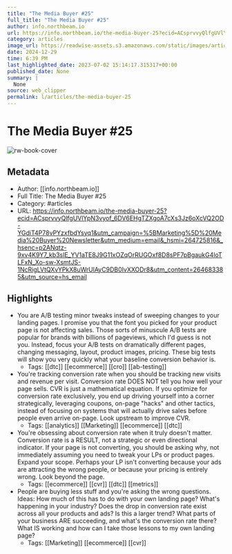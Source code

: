 ```yaml
---
title: "The Media Buyer #25"
full_title: "The Media Buyer #25"
author: info.northbeam.io
url: https://info.northbeam.io/the-media-buyer-25?ecid=ACsprvvyQlfgUVlYpN3vyof_6DV6EHgTZXgoA7cXs3Jz6oXcVQ2OD-YGdiT4P78vPYzxfbdYsyq1&utm_campaign=%5BMarketing%5D%20Media%20Buyer%20Newsletter&utm_medium=email&_hsmi=264725816&_hsenc=p2ANqtz-9xv4K9Y7_kb3slE_YV1aTE8J9G11xOZqOrRUGOxf8D8sPF7pBgaukG4loTLFxN_Xo-sw-XsmtJS-1NcRigLVtQXvYPkX8uWrUlAyC9DB0IvXXODr8&utm_content=264683385&utm_source=hs_email
category: articles
image_url: https://readwise-assets.s3.amazonaws.com/static/images/article2.74d541386bbf.png
date: 2024-12-29
time: 6:39 PM
last_highlighted_date: 2023-07-02 15:14:17.315317+00:00
published_date: None
summary: |
  None
source: web_clipper
permalink: l/articles/the-media-buyer-25
---
```

# The Media Buyer #25

![rw-book-cover](https://readwise-assets.s3.amazonaws.com/static/images/article2.74d541386bbf.png)

## Metadata
- Author: [[info.northbeam.io]]
- Full Title: The Media Buyer #25
- Category: #articles
- URL: https://info.northbeam.io/the-media-buyer-25?ecid=ACsprvvyQlfgUVlYpN3vyof_6DV6EHgTZXgoA7cXs3Jz6oXcVQ2OD-YGdiT4P78vPYzxfbdYsyq1&utm_campaign=%5BMarketing%5D%20Media%20Buyer%20Newsletter&utm_medium=email&_hsmi=264725816&_hsenc=p2ANqtz-9xv4K9Y7_kb3slE_YV1aTE8J9G11xOZqOrRUGOxf8D8sPF7pBgaukG4loTLFxN_Xo-sw-XsmtJS-1NcRigLVtQXvYPkX8uWrUlAyC9DB0IvXXODr8&utm_content=264683385&utm_source=hs_email

## Highlights
- You are A/B testing minor tweaks instead of sweeping changes to your landing pages. I promise you that the font you picked for your product page is not affecting sales. Those sorts of minuscule A/B tests are popular for brands with billions of pageviews, which I'd guess is not you. Instead, focus your A/B tests on dramatically different pages, changing messaging, layout, product images, pricing. These big tests will show you very quickly what your baseline conversion behavior is.
    - Tags: [[dtc]] [[ecommerce]] [[cro]] [[ab-testing]] 
- You're tracking conversion rate when you should be tracking new visits and revenue per visit. Conversion rate DOES NOT tell you how well your page sells. CVR is just a mathematical equation. If you optimize for conversion rate exclusively, you end up driving yourself into a corner strategically, leveraging coupons, on-page "hacks" and other tactics, instead of focusing on systems that will actually drive sales before people even arrive on-page. Look upstream to improve CVR.
    - Tags: [[analytics]] [[Marketing]] [[ecommerce]] [[dtc]] 
- You're obsessing about conversion rate when it truly doesn't matter. Conversion rate is a RESULT, not a strategic or even directional indicator. If your page is not converting, you should be asking why, not immediately assuming you need to tweak your LPs or product pages. Expand your scope. Perhaps your LP isn't converting because your ads are attracting the wrong people, or because your pricing is entirely wrong. Look beyond the page.
    - Tags: [[ecommerce]] [[cvr]] [[dtc]] [[metrics]] 
- People are buying less stuff and you're asking the wrong questions. Ideas: How much of this has to do with your own landing page? What's happening in your industry? Does the drop in conversion rate exist across all your products and ads? Is this a larger trend? What parts of your business ARE succeeding, and what's the conversion rate there? What IS working and how can I take those lessons to my own landing page?
    - Tags: [[Marketing]] [[ecommerce]] [[cvr]] 


